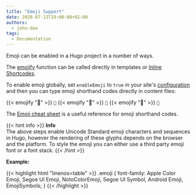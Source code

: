 ```yaml
---
title: "Emoji Support"
date: 2020-07-13T19:00:00+02:00
authors:
  - john-doe
tags:
  - Documentation
---
```


Emoji can be enabled in a Hugo project in a number of ways.

<!--more-->

The [emojify](https://gohugo.io/functions/emojify/) function can be called directly in templates or [Inline Shortcodes](https://gohugo.io/templates/shortcode-templates/#inline-shortcodes).

To enable emoji globally, set `enableEmoji` to `true` in your site's [configuration](https://gohugo.io/getting-started/configuration/) and then you can type emoji shorthand codes directly in content files:

<!-- markdownlint-disable -->
<!-- spellchecker-disable -->

<span class="no-wrap">{{< emojify ":see_no_evil:" >}} <code>:see_no_evil:</code></span>
<span class="no-wrap">{{< emojify ":hear_no_evil:" >}} <code>:hear_no_evil:</code></span>
<span class="no-wrap">{{< emojify ":speak_no_evil:" >}} <code>:speak_no_evil:</code></span>

<!-- spellchecker-enable -->
<!-- markdownlint-restore -->

The [Emoji cheat sheet](http://www.emoji-cheat-sheet.com/) is a useful reference for emoji shorthand codes.

{{< hint info >}}
**Info**\
The above steps enable Unicode Standard emoji characters and sequences in Hugo, however the rendering of these glyphs depends on the browser and the platform. To style the emoji you can either use a third party emoji font or a font stack.
{{< /hint >}}

**Example:**

<!-- spellchecker-disable -->
<!-- prettier-ignore -->
{{< highlight html "linenos=table" >}}
.emoji {
  font-family: Apple Color Emoji, Segoe UI Emoji, NotoColorEmoji, Segoe UI Symbol, Android Emoji, EmojiSymbols;
}
{{< /highlight >}}

<!-- spellchecker-enable -->
